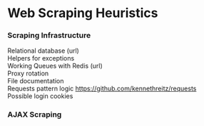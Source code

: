 # Web Scraping Heuristics

### Scraping Infrastructure
Relational database (url)  
Helpers for exceptions  
Working Queues with Redis (url)  
Proxy rotation  
File documentation  
Requests pattern logic https://github.com/kennethreitz/requests  
Possible login cookies

### AJAX Scraping


